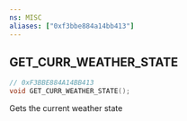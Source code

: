 ```yaml
---
ns: MISC
aliases: ["0xf3bbe884a14bb413"]
---
```

## GET_CURR_WEATHER_STATE

```c
// 0xF3BBE884A14BB413
void GET_CURR_WEATHER_STATE();
```

Gets the current weather state

